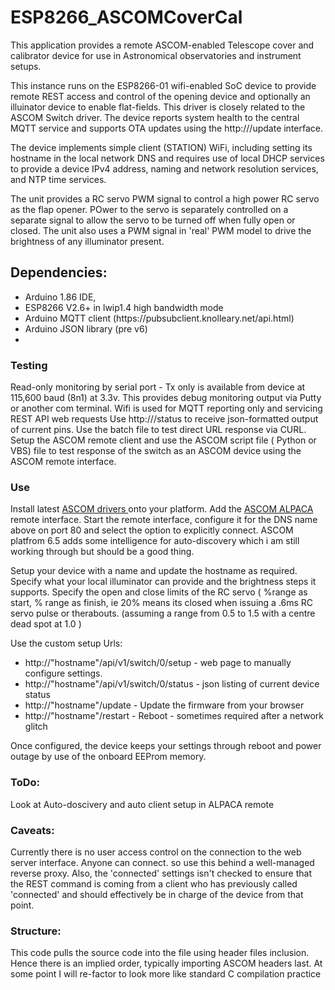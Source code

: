 <h1>ESP8266_ASCOMCoverCal</h1>
This application provides a remote ASCOM-enabled Telescope cover and calibrator  device for use in Astronomical observatories and instrument setups. 

This instance runs on the ESP8266-01 wifi-enabled SoC device to provide remote REST access and control of the opening device and optionally an illuinator device to enable flat-fields.
This driver is closely related to the ASCOM Switch driver. 
The device reports system health to the central MQTT service and supports OTA updates using the http://<hostname>/update interface.

The device implements simple client (STATION) WiFi, including setting its hostname in the local network DNS and requires use of local DHCP services to provide a device IPv4 address, naming and network resolution services, and NTP time services. 

The unit provides a RC servo PWM signal to control a high power RC servo as the flap opener. POwer to the servo is separately controlled on a separate signal to allow the servo to be turned off when fully open or closed. 
The unit also uses a PWM signal in 'real' PWM model to drive the brightness of any illuminator present. 

<h2>Dependencies:</h2>
<ul><li>Arduino 1.86 IDE, </li>
<li>ESP8266 V2.6+ in lwip1.4 high bandwidth mode</li>
<li>Arduino MQTT client (https://pubsubclient.knolleary.net/api.html)</li>
<li>Arduino JSON library (pre v6) </li>
<li> </li>
</ul>

<h3>Testing</h3>
Read-only monitoring by serial port - Tx only is available from device at 115,600 baud (8n1) at 3.3v. This provides debug monitoring output via Putty or another com terminal.
Wifi is used for MQTT reporting only and servicing REST API web requests
Use http://<hostname>/status to receive json-formatted output of current pins. 
Use the batch file to test direct URL response via CURL. 
Setup the ASCOM remote client and use the ASCOM script file ( Python or VBS) file to test response of the switch as an ASCOM device using the ASCOM remote interface. 

<h3>Use</h3>
Install latest <a href="https://www.ascom-standards.org/index.htm">ASCOM drivers </a> onto your platform. Add the <a href="https://www.ascom-standards.org/Developer/Alpaca.htm"> ASCOM ALPACA </a> remote interface.
Start the remote interface, configure it for the DNS name above on port 80 and select the option to explicitly connect.
ASCOM platfrom 6.5 adds some intelligence for auto-discovery which i am still working through but should be a good thing. 

Setup your device with a name and update the hostname as required. 
Specify what your local illuminator can provide and the brightness steps it supports. 
Specify the open and close limits of the RC servo ( %range as start, % range as finish, ie 20% means its closed when issuing a .6ms RC servo pulse or therabouts. (assuming a range from 0.5 to 1.5 with a centre dead spot at 1.0 ) 

Use the custom setup Urls: 
<ul>
 <li>http://"hostname"/api/v1/switch/0/setup - web page to manually configure settings. </li>
 <li>http://"hostname"/api/v1/switch/0/status - json listing of current device status</li>
 <li>http://"hostname"/update                 - Update the firmware from your browser </li>
 <li>http://"hostname"/restart                - Reboot - sometimes required after a network glitch </li>
 </ul>
Once configured, the device keeps your settings through reboot and power outage by use of the onboard EEProm memory.

<h3>ToDo:</h3>
Look at Auto-doscivery and auto client setup in ALPACA remote 

<h3>Caveats:</h3> 
Currently there is no user access control on the connection to the web server interface. Anyone can connect. so use this behind a well-managed reverse proxy.
Also, the 'connected' settings isn't checked to ensure that the REST command is coming from a client who has previously called 'connected' and should effectively be in charge of the device from that point.

<h3>Structure:</h3>
This code pulls the source code into the file using header files inclusion. Hence there is an implied order, typically importing ASCOM headers last. At some point I will re-factor to look more like standard C compilation practice

